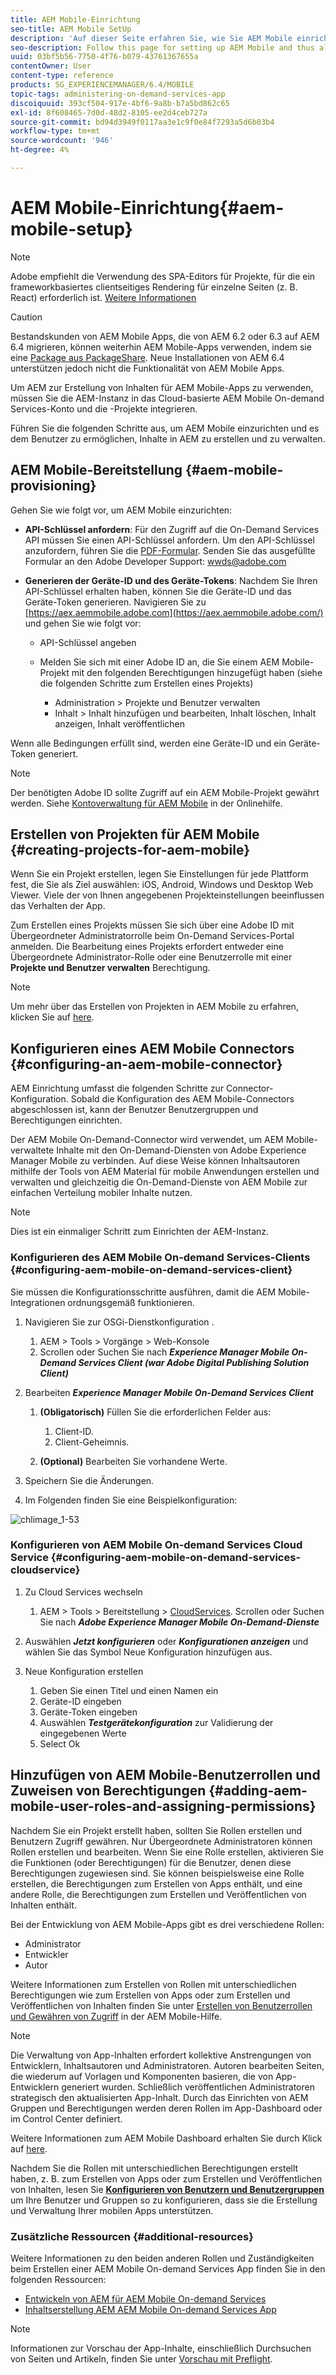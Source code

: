 ```yaml
---
title: AEM Mobile-Einrichtung
seo-title: AEM Mobile SetUp
description: 'Auf dieser Seite erfahren Sie, wie Sie AEM Mobile einrichten und damit Benutzer Inhalte in AEM erstellen und verwalten können. Auf dieser Seite finden Sie Informationen zur Integration der AEM-Instanz mit dem Cloud-basierten AEM Mobile On-demand Services-Konto und den entsprechenden Projekten. '
seo-description: Follow this page for setting up AEM Mobile and thus allowing the user to create and manage the content within AEM. This page provides information on integrating the AEM instance with the cloud-based AEM Mobile On-Demand Services account and project(s).
uuid: 03bf5b56-7750-4f76-b079-43761367655a
contentOwner: User
content-type: reference
products: SG_EXPERIENCEMANAGER/6.4/MOBILE
topic-tags: administering-on-demand-services-app
discoiquuid: 393cf504-917e-4bf6-9a8b-b7a5bd862c65
exl-id: 8f608465-7d0d-48d2-8105-ee2d4ceb727a
source-git-commit: bd94d3949f0117aa3e1c9f0e84f7293a5d6b03b4
workflow-type: tm+mt
source-wordcount: '946'
ht-degree: 4%

---
```


# AEM Mobile-Einrichtung{#aem-mobile-setup}

>[!NOTE]
>
>Adobe empfiehlt die Verwendung des SPA-Editors für Projekte, für die ein frameworkbasiertes clientseitiges Rendering für einzelne Seiten (z. B. React) erforderlich ist. [Weitere Informationen](/help/sites-developing/spa-overview.md)

>[!CAUTION]
>
>Bestandskunden von AEM Mobile Apps, die von AEM 6.2 oder 6.3 auf AEM 6.4 migrieren, können weiterhin AEM Mobile-Apps verwenden, indem sie eine [Package aus PackageShare](https://www.adobeaemcloud.com/content/marketplace/marketplaceProxy.html?packagePath=/content/companies/public/adobe/packages/cq640/compatpack/aem-mobile-package). Neue Installationen von AEM 6.4 unterstützen jedoch nicht die Funktionalität von AEM Mobile Apps.

Um AEM zur Erstellung von Inhalten für AEM Mobile-Apps zu verwenden, müssen Sie die AEM-Instanz in das Cloud-basierte AEM Mobile On-demand Services-Konto und die -Projekte integrieren.

Führen Sie die folgenden Schritte aus, um AEM Mobile einzurichten und es dem Benutzer zu ermöglichen, Inhalte in AEM zu erstellen und zu verwalten.

## AEM Mobile-Bereitstellung {#aem-mobile-provisioning}

Gehen Sie wie folgt vor, um AEM Mobile einzurichten:

* **API-Schlüssel anfordern**: Für den Zugriff auf die On-Demand Services API müssen Sie einen API-Schlüssel anfordern. Um den API-Schlüssel anzufordern, führen Sie die [PDF-Formular](https://helpx.adobe.com/de/digital-publishing-solution/help/integrating-dps.html). Senden Sie das ausgefüllte Formular an den Adobe Developer Support: [wwds@adobe.com](mailto:wwds@adobe.com)

* **Generieren der Geräte-ID und des Geräte-Tokens**: Nachdem Sie Ihren API-Schlüssel erhalten haben, können Sie die Geräte-ID und das Geräte-Token generieren. Navigieren Sie zu [https://aex.aemmobile.adobe.com](https://aex.aemmobile.adobe.com/) und gehen Sie wie folgt vor:

   * API-Schlüssel angeben
   * Melden Sie sich mit einer Adobe ID an, die Sie einem AEM Mobile-Projekt mit den folgenden Berechtigungen hinzugefügt haben (siehe die folgenden Schritte zum Erstellen eines Projekts)

      * Administration > Projekte und Benutzer verwalten
      * Inhalt > Inhalt hinzufügen und bearbeiten, Inhalt löschen, Inhalt anzeigen, Inhalt veröffentlichen

Wenn alle Bedingungen erfüllt sind, werden eine Geräte-ID und ein Geräte-Token generiert.

>[!NOTE]
>
>Der benötigten Adobe ID sollte Zugriff auf ein AEM Mobile-Projekt gewährt werden. Siehe [Kontoverwaltung für AEM Mobile](https://helpx.adobe.com/digital-publishing-solution/help/account-admin-dps.html) in der Onlinehilfe.

## Erstellen von Projekten für AEM Mobile {#creating-projects-for-aem-mobile}

Wenn Sie ein Projekt erstellen, legen Sie Einstellungen für jede Plattform fest, die Sie als Ziel auswählen: iOS, Android, Windows und Desktop Web Viewer. Viele der von Ihnen angegebenen Projekteinstellungen beeinflussen das Verhalten der App.

Zum Erstellen eines Projekts müssen Sie sich über eine Adobe ID mit Übergeordneter Administratorrolle beim On-Demand Services-Portal anmelden. Die Bearbeitung eines Projekts erfordert entweder eine Übergeordnete Administrator-Rolle oder eine Benutzerrolle mit einer **Projekte und Benutzer verwalten** Berechtigung.

>[!NOTE]
>
>Um mehr über das Erstellen von Projekten in AEM Mobile zu erfahren, klicken Sie auf [here](https://helpx.adobe.com/digital-publishing-solution/help/creating-projects.html).

## Konfigurieren eines AEM Mobile Connectors {#configuring-an-aem-mobile-connector}

AEM Einrichtung umfasst die folgenden Schritte zur Connector-Konfiguration. Sobald die Konfiguration des AEM Mobile-Connectors abgeschlossen ist, kann der Benutzer Benutzergruppen und Berechtigungen einrichten.

Der AEM Mobile On-Demand-Connector wird verwendet, um AEM Mobile-verwaltete Inhalte mit den On-Demand-Diensten von Adobe Experience Manager Mobile zu verbinden. Auf diese Weise können Inhaltsautoren mithilfe der Tools von AEM Material für mobile Anwendungen erstellen und verwalten und gleichzeitig die On-Demand-Dienste von AEM Mobile zur einfachen Verteilung mobiler Inhalte nutzen.

>[!NOTE]
>
>Dies ist ein einmaliger Schritt zum Einrichten der AEM-Instanz.

### Konfigurieren des AEM Mobile On-demand Services-Clients {#configuring-aem-mobile-on-demand-services-client}

Sie müssen die Konfigurationsschritte ausführen, damit die AEM Mobile-Integrationen ordnungsgemäß funktionieren.

1. Navigieren Sie zur OSGi-Dienstkonfiguration .

   1. AEM > Tools > Vorgänge > Web-Konsole
   1. Scrollen oder Suchen Sie nach ***Experience Manager Mobile On-Demand Services Client (war Adobe Digital Publishing Solution Client)***

1. Bearbeiten ***Experience Manager Mobile On-Demand Services Client***

   1. **(Obligatorisch)** Füllen Sie die erforderlichen Felder aus:

      1. Client-ID.
      1. Client-Geheimnis.
   1. **(Optional)** Bearbeiten Sie vorhandene Werte.


1. Speichern Sie die Änderungen.
1. Im Folgenden finden Sie eine Beispielkonfiguration:

![chlimage_1-53](assets/chlimage_1-53.png)

### Konfigurieren von AEM Mobile On-demand Services Cloud Service {#configuring-aem-mobile-on-demand-services-cloudservice}

1. Zu Cloud Services wechseln

   1. AEM > Tools > Bereitstellung > [CloudServices](http://localhost:4502/libs/cq/core/content/tools/cloudservices.html). Scrollen oder Suchen Sie nach ***Adobe Experience Manager Mobile On-Demand-Dienste***

1. Auswählen ***Jetzt konfigurieren*** oder ***Konfigurationen anzeigen*** und wählen Sie das Symbol Neue Konfiguration hinzufügen aus.

1. Neue Konfiguration erstellen

   1. Geben Sie einen Titel und einen Namen ein
   1. Geräte-ID eingeben
   1. Geräte-Token eingeben
   1. Auswählen ***Testgerätekonfiguration*** zur Validierung der eingegebenen Werte
   1. Select Ok

## Hinzufügen von AEM Mobile-Benutzerrollen und Zuweisen von Berechtigungen {#adding-aem-mobile-user-roles-and-assigning-permissions}

Nachdem Sie ein Projekt erstellt haben, sollten Sie Rollen erstellen und Benutzern Zugriff gewähren. Nur Übergeordnete Administratoren können Rollen erstellen und bearbeiten. Wenn Sie eine Rolle erstellen, aktivieren Sie die Funktionen (oder Berechtigungen) für die Benutzer, denen diese Berechtigungen zugewiesen sind. Sie können beispielsweise eine Rolle erstellen, die Berechtigungen zum Erstellen von Apps enthält, und eine andere Rolle, die Berechtigungen zum Erstellen und Veröffentlichen von Inhalten enthält.

Bei der Entwicklung von AEM Mobile-Apps gibt es drei verschiedene Rollen:

* Administrator
* Entwickler
* Autor

Weitere Informationen zum Erstellen von Rollen mit unterschiedlichen Berechtigungen wie zum Erstellen von Apps oder zum Erstellen und Veröffentlichen von Inhalten finden Sie unter [Erstellen von Benutzerrollen und Gewähren von Zugriff](https://helpx.adobe.com/digital-publishing-solution/help/account-admin-dps.html) in der AEM Mobile-Hilfe.

>[!NOTE]
>
>Die Verwaltung von App-Inhalten erfordert kollektive Anstrengungen von Entwicklern, Inhaltsautoren und Administratoren. Autoren bearbeiten Seiten, die wiederum auf Vorlagen und Komponenten basieren, die von App-Entwicklern generiert wurden. Schließlich veröffentlichen Administratoren strategisch den aktualisierten App-Inhalt. Durch das Einrichten von AEM Gruppen und Berechtigungen werden deren Rollen im App-Dashboard oder im Control Center definiert.
>
>Weitere Informationen zum AEM Mobile Dashboard erhalten Sie durch Klick auf [here](/help/mobile/mobile-apps-ondemand-application-dashboard.md).

Nachdem Sie die Rollen mit unterschiedlichen Berechtigungen erstellt haben, z. B. zum Erstellen von Apps oder zum Erstellen und Veröffentlichen von Inhalten, lesen Sie [**Konfigurieren von Benutzern und Benutzergruppen**](/help/mobile/aem-mobile-configure-users.md) um Ihre Benutzer und Gruppen so zu konfigurieren, dass sie die Erstellung und Verwaltung Ihrer mobilen Apps unterstützen.

### Zusätzliche Ressourcen {#additional-resources}

Weitere Informationen zu den beiden anderen Rollen und Zuständigkeiten beim Erstellen einer AEM Mobile On-demand Services App finden Sie in den folgenden Ressourcen:

* [Entwickeln von AEM für AEM Mobile On-demand Services](/help/mobile/aem-mobile-on-demand.md)
* [Inhaltserstellung AEM AEM Mobile On-demand Services App](/help/mobile/mobile-apps-ondemand.md)

>[!NOTE]
>
>Informationen zur Vorschau der App-Inhalte, einschließlich Durchsuchen von Seiten und Artikeln, finden Sie unter [Vorschau mit Preflight](/help/mobile/aem-mobile-manage-ondemand-services.md).
